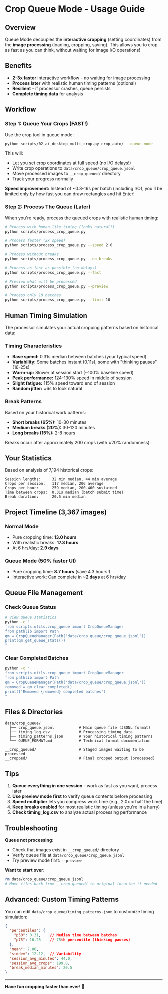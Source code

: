 # Crop Queue Mode - Usage Guide

## Overview

Queue Mode decouples the **interactive cropping** (setting coordinates) from the **image processing** (loading, cropping, saving). This allows you to crop as fast as you can think, without waiting for image I/O operations!

## Benefits

- **2-3x faster** interactive workflow - no waiting for image processing
- **Process later** with realistic human timing patterns (optional)
- **Resilient** - if processor crashes, queue persists
- **Complete timing data** for analysis

## Workflow

### Step 1: Queue Your Crops (FAST!)

Use the crop tool in queue mode:

```bash
python scripts/02_ai_desktop_multi_crop.py crop_auto/ --queue-mode
```

This will:
- Let you set crop coordinates at full speed (no I/O delays!)
- Write crop operations to `data/crop_queue/crop_queue.jsonl`
- Move processed images to `__crop_queued/` directory
- Track your progress normally

**Speed improvement:** Instead of ~0.3-16s per batch (including I/O), you'll be limited only by how fast you can draw rectangles and hit Enter!

### Step 2: Process The Queue (Later)

When you're ready, process the queued crops with realistic human timing:

```bash
# Process with human-like timing (looks natural!)
python scripts/process_crop_queue.py

# Process faster (2x speed)
python scripts/process_crop_queue.py --speed 2.0

# Process without breaks
python scripts/process_crop_queue.py --no-breaks

# Process as fast as possible (no delays)
python scripts/process_crop_queue.py --fast

# Preview what will be processed
python scripts/process_crop_queue.py --preview

# Process only 10 batches
python scripts/process_crop_queue.py --limit 10
```

## Human Timing Simulation

The processor simulates your actual cropping patterns based on historical data:

### Timing Characteristics

- **Base speed:** 0.31s median between batches (your typical speed)
- **Variability:** Some batches instant (0.11s), some with "thinking pauses" (16-25s)
- **Warm-up:** Slower at session start (~100% baseline speed)
- **Peak performance:** 124-130% speed in middle of session
- **Slight fatigue:** 115% speed toward end of session
- **Random jitter:** ±6s to look natural

### Break Patterns

Based on your historical work patterns:

- **Short breaks (65%):** 10-30 minutes
- **Medium breaks (20%):** 30-120 minutes
- **Long breaks (15%):** 2-8 hours

Breaks occur after approximately 200 crops (with ±20% randomness).

## Your Statistics

Based on analysis of 7,194 historical crops:

```
Session lengths:     32 min median, 44 min average
Crops per session:   117 median, 206 average
Crops per hour:      259 median, 200-400 sustained
Time between crops:  0.31s median (batch submit time)
Break duration:      20.5 min median
```

## Project Timeline (3,367 images)

### Normal Mode
- Pure cropping time: **13.0 hours**
- With realistic breaks: **17.3 hours**
- At 6 hrs/day: **2.9 days**

### Queue Mode (50% faster UI)
- Pure cropping time: **8.7 hours** (save 4.3 hours!)
- Interactive work: Can complete in **~2 days** at 6 hrs/day

## Queue File Management

### Check Queue Status

```bash
# View queue statistics
python -c "
from scripts.utils.crop_queue import CropQueueManager
from pathlib import Path
qm = CropQueueManager(Path('data/crop_queue/crop_queue.jsonl'))
print(qm.get_queue_stats())
"
```

### Clear Completed Batches

```bash
python -c "
from scripts.utils.crop_queue import CropQueueManager
from pathlib import Path
qm = CropQueueManager(Path('data/crop_queue/crop_queue.jsonl'))
removed = qm.clear_completed()
print(f'Removed {removed} completed batches')
"
```

## Files & Directories

```
data/crop_queue/
  ├── crop_queue.jsonl           # Main queue file (JSONL format)
  ├── timing_log.csv             # Processing timing data
  ├── timing_patterns.json       # Your historical timing patterns
  └── QUEUE_FORMAT.md            # Technical format documentation

__crop_queued/                   # Staged images waiting to be processed
__cropped/                       # Final cropped output (processed)
```

## Tips

1. **Queue everything in one session** - work as fast as you want, process later
2. **Use preview mode first** to verify queue contents before processing
3. **Speed multiplier** lets you compress work time (e.g., 2.0x = half the time)
4. **Keep breaks enabled** for most realistic timing (unless you're in a hurry)
5. **Check timing_log.csv** to analyze actual processing performance

## Troubleshooting

**Queue not processing:**
- Check that images exist in `__crop_queued/` directory
- Verify queue file at `data/crop_queue/crop_queue.jsonl`
- Try preview mode first: `--preview`

**Want to start over:**
```bash
rm data/crop_queue/crop_queue.jsonl
# Move files back from __crop_queued/ to original location if needed
```

## Advanced: Custom Timing Patterns

You can edit `data/crop_queue/timing_patterns.json` to customize timing simulation:

```json
{
  "percentiles": {
    "p50": 0.31,    // Median time between batches
    "p75": 16.25    // 75th percentile (thinking pauses)
  },
  "mean": 7.86,
  "stddev": 12.12,  // Variability
  "session_avg_minutes": 44.0,
  "session_avg_crops": 199.8,
  "break_median_minutes": 20.5
}
```

---

**Have fun cropping faster than ever! 🚀**
